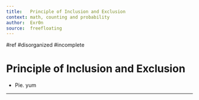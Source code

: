 ```yaml
---
title:   Principle of Inclusion and Exclusion
context: math, counting and probability
author:  Exr0n
source:  freefloating
---
```


#ref
#disorganized #incomplete

# Principle of Inclusion and Exclusion
- Pie. yum

---
